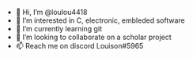 - 👋 Hi, I’m @loulou4418
- 👀 I’m interested in C, electronic, embleded software
- 🌱 I’m currently learning git
- 💞️ I’m looking to collaborate on a scholar project
- 📫 Reach me on discord Louison#5965
